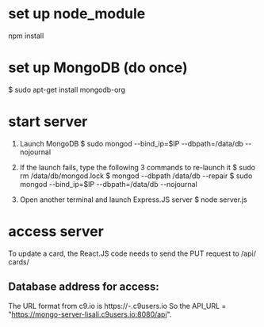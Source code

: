 # set up node_module
npm install

# set up MongoDB (do once)
$ sudo apt-get install mongodb-org

# start server
1. Launch MongoDB
$ sudo mongod --bind_ip=$IP --dbpath=/data/db --nojournal

2. If the launch fails, type the following 3 commands to re-launch it
$ sudo rm /data/db/mongod.lock
$ mongod --dbpath /data/db --repair
$ sudo mongod --bind_ip=$IP --dbpath=/data/db --nojournal

3. Open another terminal and launch Express.JS server
$ node server.js

# access server
To update a card, the React.JS code needs to send the PUT request to /api/
cards/<card id>

## Database address for access:
The URL format from c9.io is https://<workspace-name>-<username>.c9users.io
So the API_URL = "https://mongo-server-lisali.c9users.io:8080/api".
